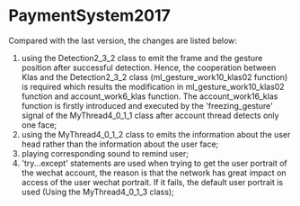 # PaymentSystem2017
Compared with the last version, the changes are listed below:
1. using the Detection2_3_2 class to emit the frame and the gesture position after successful detection. Hence, the cooperation between Klas and the Detection2_3_2 class (ml_gesture_work10_klas02 function) is required which results the modification in ml_gesture_work10_klas02 function and account_work6_klas function. The account_work16_klas function is firstly introduced and executed by the 'freezing_gesture' signal of the MyThread4_0_1_1 class after account thread detects only one face;
2. using the MyThread4_0_1_2 class to emits the information about the user head rather than the information about the user face;
3. playing corresponding sound to remind user;
4. 'try...except' statements are used when trying to get the user portrait of the wechat account, the reason is that the network has great impact on access of the user wechat portrait. If it fails, the default user portrait is used (Using the MyThread4_0_1_3 class); 
